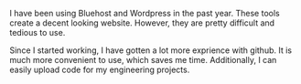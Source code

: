 I have been using Bluehost and Wordpress in the past year. These tools create a decent looking website. However, they are pretty difficult and tedious to use.

Since I started working, I have gotten a lot more exprience with github. It is much more convenient to use, which saves me time. Additionally, I can easily upload code for my engineering projects.
